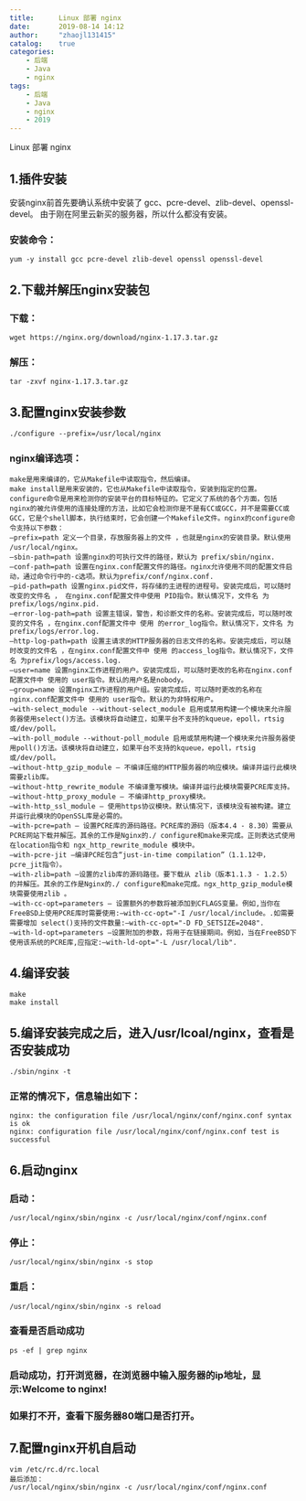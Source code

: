 ```yaml
---
title:      Linux 部署 nginx
date:       2019-08-14 14:12
author:     "zhaojl131415"
catalog:    true
categories: 
    - 后端
    - Java
    - nginx
tags:
    - 后端
    - Java
    - nginx
    - 2019
---
```

Linux 部署 nginx
## 1.插件安装
安装nginx前首先要确认系统中安装了 gcc、pcre-devel、zlib-devel、openssl-devel。
由于刚在阿里云新买的服务器，所以什么都没有安装。
### 安装命令：
```
yum -y install gcc pcre-devel zlib-devel openssl openssl-devel
```
## 2.下载并解压nginx安装包
### 下载：
```
wget https://nginx.org/download/nginx-1.17.3.tar.gz
```
### 解压：
```
tar -zxvf nginx-1.17.3.tar.gz
```
## 3.配置nginx安装参数
```
./configure --prefix=/usr/local/nginx
```
### nginx编译选项：
```
make是用来编译的，它从Makefile中读取指令，然后编译。
make install是用来安装的，它也从Makefile中读取指令，安装到指定的位置。
configure命令是用来检测你的安装平台的目标特征的。它定义了系统的各个方面，包括nginx的被允许使用的连接处理的方法，比如它会检测你是不是有CC或GCC，并不是需要CC或GCC，它是个shell脚本，执行结束时，它会创建一个Makefile文件。nginx的configure命令支持以下参数：
–prefix=path 定义一个目录，存放服务器上的文件 ，也就是nginx的安装目录。默认使用 /usr/local/nginx。
–sbin-path=path 设置nginx的可执行文件的路径，默认为 prefix/sbin/nginx.
–conf-path=path 设置在nginx.conf配置文件的路径。nginx允许使用不同的配置文件启动，通过命令行中的-c选项。默认为prefix/conf/nginx.conf.
–pid-path=path 设置nginx.pid文件，将存储的主进程的进程号。安装完成后，可以随时改变的文件名 ， 在nginx.conf配置文件中使用 PID指令。默认情况下，文件名 为prefix/logs/nginx.pid.
–error-log-path=path 设置主错误，警告，和诊断文件的名称。安装完成后，可以随时改变的文件名 ，在nginx.conf配置文件中 使用 的error_log指令。默认情况下，文件名 为prefix/logs/error.log.
–http-log-path=path 设置主请求的HTTP服务器的日志文件的名称。安装完成后，可以随时改变的文件名 ，在nginx.conf配置文件中 使用 的access_log指令。默认情况下，文件名 为prefix/logs/access.log.
–user=name 设置nginx工作进程的用户。安装完成后，可以随时更改的名称在nginx.conf配置文件中 使用的 user指令。默认的用户名是nobody。
–group=name 设置nginx工作进程的用户组。安装完成后，可以随时更改的名称在nginx.conf配置文件中 使用的 user指令。默认的为非特权用户。
–with-select_module --without-select_module 启用或禁用构建一个模块来允许服务器使用select()方法。该模块将自动建立，如果平台不支持的kqueue，epoll，rtsig或/dev/poll。
–with-poll_module --without-poll_module 启用或禁用构建一个模块来允许服务器使用poll()方法。该模块将自动建立，如果平台不支持的kqueue，epoll，rtsig或/dev/poll。
–without-http_gzip_module — 不编译压缩的HTTP服务器的响应模块。编译并运行此模块需要zlib库。
–without-http_rewrite_module 不编译重写模块。编译并运行此模块需要PCRE库支持。
–without-http_proxy_module — 不编译http_proxy模块。
–with-http_ssl_module — 使用https协议模块。默认情况下，该模块没有被构建。建立并运行此模块的OpenSSL库是必需的。
–with-pcre=path — 设置PCRE库的源码路径。PCRE库的源码（版本4.4 - 8.30）需要从PCRE网站下载并解压。其余的工作是Nginx的./ configure和make来完成。正则表达式使用在location指令和 ngx_http_rewrite_module 模块中。
–with-pcre-jit —编译PCRE包含“just-in-time compilation”（1.1.12中， pcre_jit指令）。
–with-zlib=path —设置的zlib库的源码路径。要下载从 zlib（版本1.1.3 - 1.2.5）的并解压。其余的工作是Nginx的./ configure和make完成。ngx_http_gzip_module模块需要使用zlib 。
–with-cc-opt=parameters — 设置额外的参数将被添加到CFLAGS变量。例如,当你在FreeBSD上使用PCRE库时需要使用:–with-cc-opt="-I /usr/local/include。.如需要需要增加 select()支持的文件数量:–with-cc-opt="-D FD_SETSIZE=2048".
–with-ld-opt=parameters —设置附加的参数，将用于在链接期间。例如，当在FreeBSD下使用该系统的PCRE库,应指定:–with-ld-opt="-L /usr/local/lib".
```
## 4.编译安装
```
make
make install
```
## 5.编译安装完成之后，进入/usr/lcoal/nginx，查看是否安装成功
```
./sbin/nginx -t
```
### 正常的情况下，信息输出如下：
```
nginx: the configuration file /usr/local/nginx/conf/nginx.conf syntax is ok
nginx: configuration file /usr/local/nginx/conf/nginx.conf test is successful
```
## 6.启动nginx
### 启动：
```
/usr/local/nginx/sbin/nginx -c /usr/local/nginx/conf/nginx.conf
```
### 停止：
```
/usr/local/nginx/sbin/nginx -s stop
```
### 重启：
```
/usr/local/nginx/sbin/nginx -s reload
```
### 查看是否启动成功
```
ps -ef | grep nginx
```
### 启动成功，打开浏览器，在浏览器中输入服务器的ip地址，显示:Welcome to nginx!
### 如果打不开，查看下服务器80端口是否打开。
## 7.配置nginx开机自启动
```
vim /etc/rc.d/rc.local
最后添加：
/usr/local/nginx/sbin/nginx -c /usr/local/nginx/conf/nginx.conf
```